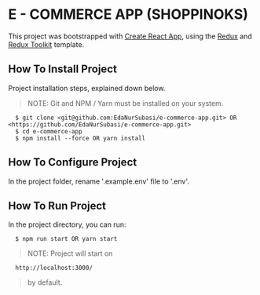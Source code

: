 # E - COMMERCE APP (SHOPPINOKS)

This project was bootstrapped with [Create React App](https://github.com/facebook/create-react-app), using the [Redux](https://redux.js.org/) and [Redux Toolkit](https://redux-toolkit.js.org/) template.

## How To Install Project

Project installation steps, explained down below.

> NOTE: Git and NPM / Yarn must be installed on your system.

```
  $ git clone <git@github.com:EdaNurSubasi/e-commerce-app.git> OR <https://github.com/EdaNurSubasi/e-commerce-app.git>
  $ cd e-commerce-app
  $ npm install --force OR yarn install
```

## How To Configure Project

In the project folder, rename '.example.env' file to '.env'.

## How To Run Project

In the project directory, you can run:

```
  $ npm run start OR yarn start
```

> NOTE: Project will start on

```
  http://localhost:3000/
```

> by default.

